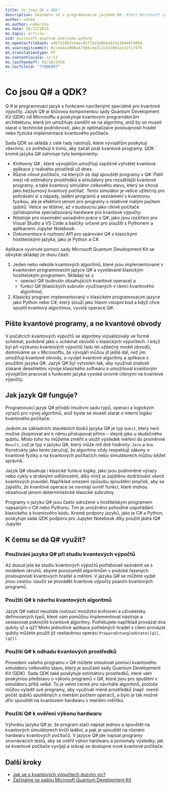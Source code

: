 ```yaml
---
title: Co jsou Q# a QDK?
description: Seznamte se s programovacím jazykem Q#, který Microsoft vytvořil pro vývoj aplikací pro kvantové počítače, a s klíčovými komponentami sady Quantum Development Kit od Microsoftu.
author: natke
ms.author: nakersha
ms.date: 10/22/2019
ms.topic: article
uid: microsoft.quantum.overview.qsharp
ms.openlocfilehash: a4bf21887e34ac85f75e5e0b9a033138464fd09d
ms.sourcegitcommit: 6ccea4a2006a47569c4e2c2cb37001e132f17476
ms.translationtype: HT
ms.contentlocale: cs-CZ
ms.lasthandoff: 02/28/2020
ms.locfileid: "77906997"
---
```

# <a name="what-are-q-and-the-qdk"></a>Co jsou Q# a QDK?

Q # je programovací jazyk s funkcemi navrženými speciálně pro kvantové výpočty.
Jazyk Q# je klíčovou komponentou sady Quantum Development Kit (QDK) od Microsoftu a poskytuje kvantovým programátorům architekturu, která jim umožňuje zaměřit se na algoritmy, aniž by se museli starat o technické podrobnosti, jako je optimalizace posloupnosti hradel nebo fyzická implementace kvantového počítače.

Sada QDK se skládá z celé řady nástrojů, které vývojářům poskytují všechno, co potřebují k tomu, aby začali psát kvantové programy.
QDK kromě jazyka Q# zahrnuje tyto komponenty:
* *Knihovny Q#* , které vývojářům umožňují úspěšně vytvářet kvantové aplikace z reálného prostředí už dnes.
* Různé *cílové počítače*, na kterých se dají spouštět programy v Q#. Patří mezi ně estimátory prostředků a simulátory pro rozsáhlejší kvantové programy, a také kvantový simulátor celkového stavu, který se chová jako bezšumový kvantový počítač. Tento simulátor je velice užitečný pro pohrávání si s nápady, ladění programů a seznámení s kvantovou fyzikou, ale je efektivní jenom pro programy s relativně malým počtem qubitů. Velice se těšíme, až v budoucnu jako cílové počítače zpřístupníme specializovaný hardware pro kvantové výpočty.
* *Nástroje* pro maximální usnadnění práce s Q#, jako jsou rozšíření pro Visual Studio a VS Code a balíčky určené pro použití s Pythonem a aplikacemi Jupyter Notebook.
* *Dokumentace k rozhraní API* pro spárování Q# s klasickými hostitelskými jazyka, jako je Python a C#.

Aplikace vyvinuté pomocí sady Microsoft Quantum Development Kit se obvykle skládají ze dvou částí:
1. Jeden nebo několik kvantových algoritmů, které jsou implementované v kvantovém programovacím jazyce Q# a vyvolávané klasickým hostitelským programem. Skládají se z 
    - operací Q# (subrutin obsahujících kvantové operace) a 
    - funkcí Q# (klasických subrutin využívaných v rámci kvantového algoritmu).
2. Klasický program implementovaný v klasickém programovacím jazyce jako Python nebo C#, který slouží jako hlavní vstupní bod a když chce spustit kvantový algoritmus, vyvolá operace Q#.

## <a name="write-quantum-programs-not-quantum-circuits"></a>Pište kvantové programy, a ne kvantové obvody

V počátcích kvantových výpočtů se algoritmy vizualizovaly ve formě schémat, podobně jako u schémat obvodů v klasických výpočtech.
I když byl při výzkumu kvantových výpočtů řadu let užitečný model obvodů, domníváme se v Microsoftu, že vývojáři můžou jít ještě dál, než jim umožňují kvantové obvody, a vyvíjet kvantové algoritmy a aplikace s použitím jazyka Q#.
Jazyk Q# byl vytvořen tak, aby využíval znalosti získané desetiletími vývoje klasického softwaru a umožňoval kvantovým vývojářům pracovat s funkcemi jazyka vysoké úrovně cílenými na kvantové výpočty.

## <a name="how-does-q-work"></a>Jak jazyk Q# funguje?

Programovací jazyk Q# přináší intuitivní sadu typů, operací a logických výrazů pro vývoj algoritmů, aniž byste se museli starat o interní logiku kvantového počítače.

Jedním ze základních stavebních bloků jazyka Q# je typ `Qubit`, který není možné zkopírovat ani k němu přistupovat přímo – stejně jako u skutečného qubitu.
Místo toho ho můžeme změřit a uložit výsledek měření do proměnné `Result`, což je typ v jazyku Q#, který může mít dvě hodnoty: `Zero` a `One`.
Konstrukty jako tento zaručují, že algoritmy vždy respektují zákony o kvantové fyziky a na kvantových počítačích nebo simulátorech můžou běžet správně.

Jazyk Q# obsahuje i klasické funkce logiky, jako jsou podmíněné výrazy nebo cykly s drobnými odlišnostmi, díky nimž je zajištěno dodržování všech kvantových pravidel.
Například omezení způsobu spouštění smyček, aby se zajistilo, že kvantové operace se nevolají uvnitř funkcí, které mohou obsahovat jenom deterministické klasické subrutiny.

Programy v jazyku Q# jsou často sdružené s hostitelským programem napsaným v C# nebo Pythonu. Tím je umožněno pohodlné uspořádání klasického a kvantového kódu.
Kromě podpory jazyků, jako je C# a Python, poskytuje sada QDK podporu pro Jupyter Notebook díky použití jádra IQ# Jupyter.

## <a name="what-can-i-use-q-for"></a>K čemu se dá Q# využít?

### <a name="use-q-to-learn-quantum-computing"></a>Používání jazyka Q# při studiu kvantových výpočtů

Až dosud jste ke studiu kvantových výpočtů potřebovali seznámit se s modelem okruhů, abyste porozuměli algoritmům v podobě řazených posloupností kvantových hradel a měření. V jazyku Q# se můžete vydat jinou cestou: naučit se provádět kvantové výpočty psaním kvantových programů.

### <a name="use-q-to-design-quantum-algorithms"></a>Použití Q# k návrhu kvantových algoritmů

Jazyk Q# nabízí neustále rostoucí množství knihoven a uživatelsky definovaných typů, které vám pomůžou implementovat nástroje a sestavovat pokročilé kvantové algoritmy. Potřebujete například provázat dva qubity q1 a q2? Místo jednotlivé aplikace potřebných hradel s cílem provázat qubity můžete použít již vestavěnou operaci `PrepareEntangledState([q1], [q2])`.

### <a name="use-q-to-estimate-quantum-resources"></a>Použití Q# k odhadu kvantových prostředků

Provedení vašeho programu v Q# můžete simulovat pomocí kvantového simulátoru celkového stavu, který je součástí sady Quantum Development Kit (QDK).  Sada QDK také poskytuje estimátory prostředků, které vám poskytnou představu o výkonu programů v Q#, které jsou pro spuštění v simulátoru příliš velké.  To je velmi cenné pro návrháře algoritmů, protože můžou vyladit své programy, aby využívali méně prostředků (např. menší počet qubitů spuštěných s menším počtem operací), a bylo je tak možné dřív spouštět na kvantovém hardwaru v menším měřítku.

### <a name="use-q-to-validate-hardware-performance"></a>Použití Q# k ověření výkonu hardwaru

Výhodou jazyka Q# je, že program stačí napsat jednou a spouštět na kvantových simulátorech kvůli ladění, a pak je spouštět na různém hardwaru kvantových počítačů.  V jazyce Q# jde napsat programy srovnávacích testů, aby se ověřil výkon hardwaru a porovnaly výsledky, jak se kvantové počítače vyvíjejí a stávají se dostupné nové kvantové počítače.  

## <a name="next-steps"></a>Další kroky

* [Jak se o kvantových výpočtech dozvím víc?](xref:microsoft.quantum.overview.learn)
* [Začínáme se sadou Microsoft Quantum Development Kit](xref:microsoft.quantum.welcome)
